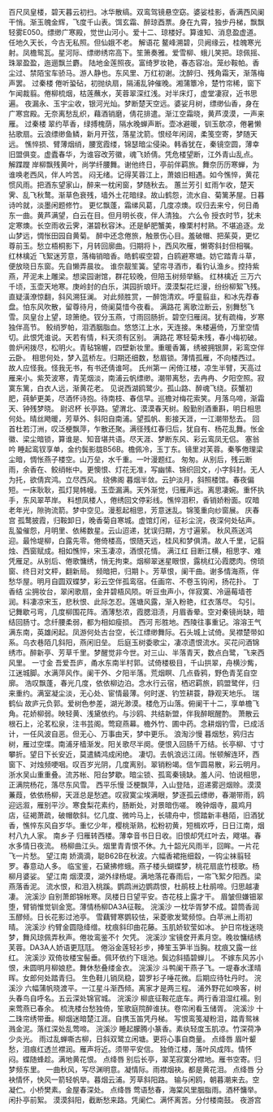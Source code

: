 <!-- { "loadSidebar": true } -->
百尺凤皇楼，碧天暮云初扫。冰华散缟。双鸾驾镜悬空窈。婆娑桂影，香满西风阑干悄。渐玉魄金辉，飞度千山表。饵玄霜、醉琼酉票。身在九霄，独步丹梯，飘飘轻雾E050。缥缈广寒殿，觉世山河小。爱十二、琼楼好。算谁知、消息盈虚道。任地久天长，今古无私照。但仙娥不老。 
解语花
鳌峰溯碧，贝阙缘云，桂魄寒光射。凤檐鸳瓦。星河际、缥缈绣帘高下。笙箫奏雅。爱雪柳、蛾儿笑把。琼佩摇、珠翠盈盈，迤逦飘兰麝。 
陆地金莲照夜。富绮罗妆艳，春态容冶。笼纱鞍帕。香尘过、禁陌宝车骄马。游人静也。东风里、万红初谢。沈醉归、残角霜天，渐落梅声罢。 
过秦楼
倦听蛩砧，初抛纨扇，隔浦乱钟催晚。湘蒲簟冷，楚竹帘稀，窗下乍闻裁翦。倦柳梳烟，枯莲蘸水，芙蓉翠深红浅。对半床灯，虚堂凄寂，近书思遍。 
夜漏永、玉宇尘收，银河光灿。梦断楚天空远。婆娑月树，缥缈仙香，身在广寒宫殿。无奈离愁乱织，藉酒销磨，倩花排遣。渐江空霜晓，黄芦漠漠，一声来雁。 
过秦楼
翠约苹香，绿搏槐荫，隔水晚蝉声断。壶冰避暖，钏玉欹凉，倦暑懒拈歌扇。云浪缥缈鱼鳞，新月开弦，落星沈箭。恨经年闲阔，柔笺空寄，梦随天远。 
憔悴损、臂薄烟绡，腰宽霞缕，锦瑟暗尘侵染。韩香犹在，秦镜空圆，薄幸旧盟俱变。虚蠹春华，为谁容改芳徽，魂飞娇倩。凭危楼望断，江外青山乱点。 
解蹀躞
岸柳飘残黄叶，尚学纤腰舞。谢他终日，亭前伴羁旅。舞奈历历寒蝉，为谁唤老西风，伴人吟苦。 
闷无绪。记得芙蓉江上，萧娘旧相遇。如今憔悴，黄花惯风雨。把酒东望家山，醉来一枕闲窗，梦随秋去。 
蕙兰芳引
虹雨乍收，楚天霁、乱飞秋鹜。渐草色衰残，墙外土花暗绿。故山鹤怨，流水自、菊篱茅屋。日暮诗吟就，淡墨闲题修竹。 
更忆飘蓬，霜绨风葛，几度凉燠。叹归去来兮，何日甬东一曲。黄芦满望，白云在目。但月明长夜，伴人清独。 
六么令
授衣时节，犹未定寒燠。长空雨收云霁，湛碧秋容沐。还是鲈肥蟹美，橡栗村村熟。不堪追逐。龙山梦远，惆怅田园自黄菊。 
醉中还念倦旅，触景伤心目。羞破帽、把茱萸，更忆尊前玉。愁立梧桐影下，月转回廓曲。归期将卜，西风吹雁，懒寄斜封但相嘱。 
红林檎近
飞絮迷芳意，落梅销暗香。皓鹤唳空碧，白鸥避寒塘。妨它踏青斗草，便放晓日东窗。先自懒弄晨妆。 
谁奈靓笙簧。望帘寻酒市，看钓认渔乡。控持紫燕，芹泥未上雕梁。想梁园谢馆，群花较晚，但陪玉树频举觞。 
红林檎近
三万六千顷，玉壶天地寒。庚岭封的白乐，淇园折琅玕。漠漠梨花烂漫，纷纷柳絮飞残。直疑潢潦惊翻，斜风溯狂澜。 
对此频胜赏，一醉饱清欢。呼童翦韭，和冰先荐春盘。怕东风吹散，留尊待月，倚阑莫惜今夜看。 
满路花
离歌泣断云，别舞愁飞雪。凤皇台上望，琼箫绝。钗分玉燕，寸雨回肠折。碧空归雁阔。犹有疏梅，岁寒独伴高节。 
鲛绡罗帕，泪洒胭脂血。悠悠江上水，天连接。朱楼遍倚，万里空情切。此恨凭谁说。天若有情，料天须有区别。 
满路花
寒轻菊未残，春小梅初破。兽炉闲拨尽，松明火。青毡锦幄，四壁新妆里。重暖香篝，绣被拥银屏，彩鸾空伴云卧。 
相思何处，梦入蓝桥左。归期还细数，愁眉锁。薄情孤雁，不向楼西过。故人应怪我。怪我无书，有书还倩谁呵。 
氏州第一
闲倚江楼，凉生半臂，天高过雁来小。紫芡波寒，青芜烟淡，南浦云帆缥缈。潮带离愁，去冉冉、夕阳空照。寂寞东篱，白衣人远，渐黄花老。 
见说西湖鸥鹭少。孤山路、醉魂飞绕。荻蟹初肥，莼鲈更美，尽酒怀诗抱。待南枝、春信早。巡檐对梅花索笑。月落乌啼，渐霜天、钟残梦晓。 
尉迟杯
长亭路。望渭北、漠漠春天树。殷勤别酒重斟，明日相思何处。晴丝飏暖，芳草外、斜阳自南浦。望孤帆、影接天涯，一江潮带愁去。 
回首杜若汀洲，叹泛梗飘萍，乍散还聚。满径残红春归后，犹自有、杨花乱舞。怅金徽、梁尘暗锁，算谁是、知音堪共语。尽天涯、梦断东风、彩云鸾凤无侣。 
塞翁吟
睡起鸾钗享单，金约鬓影胧B56B。檐佩冷，玉丁东。镜里对芙蓉。秦筝倦理梁尘暗，惆怅燕子楼空。山万垒，水千重。一叶漫题红。 
匆匆。从别后，残云断雨，余香在、鲛绡帐中。更懊恨、灯花无准，写幽愫、锦织回文，小字斜封。无人为托，欲倩宾鸿。立尽西风。 
绕佛阁
暮烟半敛。云护淡月，斜照楼馆。春夜偏短。一床耿耿，孤灯晃帏幔。玉壶漏满。天外渐觉，归雁声远。离思凄婉。重怀执手，东风翠苹岸。 
料想凤楼人，倦绣回文停彩线。憔悴泪积，香销娇粉面。叹暗老年光，隙驹流箭。梦中空见。漫惹起相思，芳意迷乱。锦笺重向纱窗展。 
庆春宫
孤鹜披霞，归鞍卸日，晚香菊自寒城。虚馆灯闲，征衫尘浣，夜深何处砧声。乱蛩催怨，月明里、依稀数星。云山迢递，犹误归期，方寸遍萦。 
秋风燕送鸿迎。最怜堤柳，白露先零。倦倚楼高，恨随天远，桂风和梦俱清。故人千里，记翦烛、西窗赋成。相如憔悴，宋玉凄凉，酒恨花情。 
满江红
目断江横，相思字、难凭雁足。从别后、倦歌慵绣，悄无拘束。烟柳翠迷星眼恨，露桃红沁霞腮肉。傍琐窗、终日对文枰，翻新局。 
频暗把，归期卜。芳草恨，阑干曲。谢多情海燕，伴愁华屋。明月自圆双蝶梦，彩云空伴孤鸾宿。任画帘、不卷玉钩闲，扬花扑。 
丁香结
尘拥妆台，翠闲歌扇，金井碧梧风陨。听豆虫声小，伴寂寞、冷逼莓墙苍润。料凄凉宋玉，悲秋恨、此际怎忍。莲塘风露，渐入粉艳，红衣落尽。 
勾引。记舞歇弓弯，几度柳围花阵。酒薄愁浓，霞腮泪渍，月眉香晕。空对秦镜尚缺，暗结回肠寸。念纤腰柔弱，都为相如瘦损。 
西河
形胜地。西陵往事重记。溶溶王气满东南，英雄闲起。凤游何处古台空，长江缥缈舞际。石头城上试倚。吴襟楚带如系。乌衣巷陌几斜阳，燕闲旧垒。 
后庭玉树委歌尘，凄凉遗恨流水。买花问酒锦绣市。醉新亭、芳草千里。梦醒觉非今世。对三山、半落青天，数点白鹭，飞来西风里。 
一寸金
吾爱吾庐，甬水东南半村郭。试倚楼极目，千山拱翠，舟横沙觜，江迷城脚。水满萍风作。阑干外、夕阳半落。荒烟瞑、几点昏鸦，野色青芜自空廓。 
浩叹飘蓬，春光几度，依依柳边泊。念水行云宿，栖迟羁旅，鸥盟鹭伴，归来重约。满室凝尘淡，无心处、宦情最薄。何时遂、钓笠耕蓑，静观天地乐。 
瑞鹤仙
故庐元负郭。爱树色参差，湖光渺漠。楼危万山落。俯阑干十二，享单檐飞角。花娇柳弱。映轻黄、浅黛依约。与沙鸥、共结新盟，伴我醉眠醒酌。 
萧散云根石上，沦茗松泉，注书芸阁。莺窥燕幕。檐外竹、圃中药。念耕烟钓雪，已成活计，一任风波自恶。但无心、万事由天，梦中更乐。 
浪淘沙慢
暮烟愁，鸦归古树，雁过空堞。南浦牙樯渐发。阳关歌尽半阕。便恨入回肠千万结。长亭柳、寸寸攀折。望日下长安近，莫遣鳞鸿成闲绝。 
凄切。去帆浪远江阔。怅顿解连环，西窗下、对烛频哽咽。叹百岁光阴，几度离别。翠销粉竭。信乍圆易散，彩云明月。浙水吴山重重叠。流苏帐、阳台梦歇。暗尘锁、孤鸾秦镜缺。羞人问、怕说相思，正满院杨花，落尽东风雪。 
西平乐慢
泛梗飘萍，入山登陆，迢递雾迥烟赊。漠漠蒹葭，依依杨柳，天涯总是愁遮。叹寂寞尘埃满眼，梦逐孤云缥缈，春潮带雨，鸥迎远溆，雁别平沙。寒食梨花素约，肠断处，对景暗伤嗟。 
晚钟烟寺，晨鸡月店，征褐萧疏，破帽欹斜。忆几度、微吟马上，长啸舟中，惯踏新丰巷陌，旧酒犹香，憔悴东风自岁华。重忆少年，樱桃渐熟，松粉初黄，短楫欢呼，日日江南，烟村八九人家。 
南乡子
归雁转西楼。薄幸音书日日收。旧恨却凭红叶去，飕堪。春水多情日夜流。 
杨柳曲江头。烟里青青恨不休。九十韶光风雨半，回眸。一片花飞一片愁。 
望江南
娇滴滴，聪B62B在秋波。六幅香裙拖细縠，一钩尘袜翦轻罗。春意动人多。 
临宝鉴，石黛拂修蛾。燕子楼头蝴蝶梦，桃花扇底竹枝歌。杨柳月婆娑。 
望江南
烟漠漠，湖外绿杨堤。满地落花春雨后，一帘飞絮夕阳西。梁燕落香泥。 
流水恨，和泪入桃蹊。鹦鹉洲边鹦鹉恨，杜鹃枝上杜鹃啼。归思越凄凄。 
浣溪沙
自别萧郎锦帐寒。凤楼日日望平安。杏花枝上露才干。 
眉皱但嫌钿翠堕，臂销惟觉钏金宽。薄情杨柳DA3A征鞍。 
浣溪沙
一枕华胥梦不成。碧筒香润玉醪倾。日长花影过池亭。 
雪藕臂寒鹦较怯，采菱歌发鹭频惊。白苹洲上雨初晴。 
浣溪沙
约臂金圆隐绛缯。枕痕斜印曲花藤。玉肌娇软莹如冰。 
护日帘栊迷晓梦，舞风琼佩弄秋声。倦妆鸾鉴不忄欠凭。 
浣溪沙
宝镜奁开素月空。晚妆慵结绣芙蓉。DA3A人娇语更尫尫。 
倦浴金莲轻衫步，捧笙玉笋半当胸。枕痕又露一丝红。 
浣溪沙
双倚妆楼宝髻垂。佩环依约下瑶池。鬓边斜插碧蝉儿。 
不嫁东风苏小恨，未圆明月柳娘悲。舞休愁叠缕金衣。 
浣溪沙
斗鸭阑干燕子飞。一堤春水漾晴晖。女郎何处踏青归。 
生色鞋儿销凤稳，碧罗衫子唾花微。后期应待牡丹时。 
浣溪沙
六幅蒲帆晓渡平。一江星斗渐西倾。离家才是两三程。 
浦外野花如唤客，树头春鸟自呼名。五云深处锦官城。 
浣溪沙
柳底征鞍花底车。两行香泪湿红襦。别来莺燕已春余。 
梳洗楼台愁独倚，笙歌庭院醉谁扶。卷帘闲看玉储胥。 
浣溪沙
十二珠帘绣带垂。柳烟迷暗楚江涯。自携玉笛凭丹梯。 
写恨鸾笺凝粉泪，踏青鸳袜溅金泥。落红深处乱莺啼。 
浣溪沙
睡起朦腾小篆香。素纨轻度玉肌凉。竹深荷净少炎光。 
雨过乱蝉嘶古柳，日斜双鹭立闲塘。更将心事自商量。 
点绛唇
眉叶颦愁，泪痕红透兰襟润。雁声将近。须带平安信。 
独倚江楼，落叶风成阵。情怀闷。蝶随蜂趁。满地黄花恨。 
点绛唇
别后长亭，翠芜寂寞分襟地。雁书空寄。归梦频东里。 
一曲秋风，写尽渊明意。凝情际。雨襟烟袂。都是黄花泪。 
点绛唇
分袂情怀，快风一箭轻帆举。暮烟云浦。芳草斜阳路。 
输与闲鸥，朝暮潮来去。空凝伫。小桥樊素。金屋春深处。 
点绛唇
莺语愁春，海棠风里胭脂雨。酒杯慵举。闲扑亭前絮。 
漠漠斜阳，截断愁来路。凭阑伫。满怀离苦。分付楼南鼓。 
夜游宫
